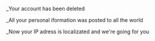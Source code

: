 _Your account has been deleted
 
   

_All your personal iformation was posted to all the world



_Now your IP adress is localizated and we're going for you
